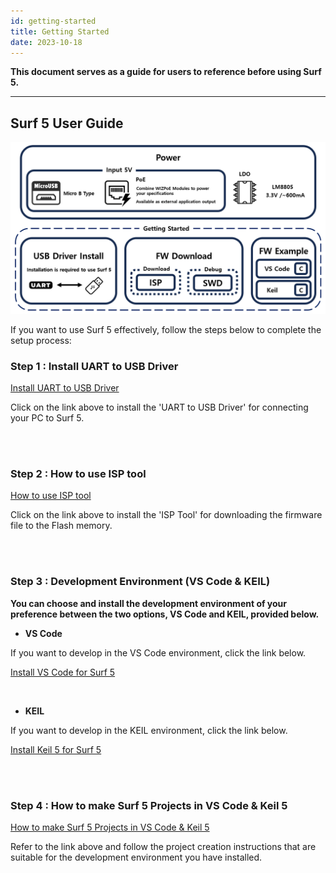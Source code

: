 ```yaml
---
id: getting-started
title: Getting Started
date: 2023-10-18
---
```


**This document serves as a guide for users to reference before using Surf 5.**

-----

## Surf 5 User Guide

<img src="/img/osh/surf5/surf5-gettingstarted.png" />

If you want to use Surf 5 effectively, follow the steps below to complete the setup process:


### Step 1 : Install UART to USB Driver 
[Install UART to USB Driver](install-usb-driver.md)

Click on the link above to install the 'UART to USB Driver' for connecting your PC to Surf 5.

<br />
<br />

### Step 2 : How to use ISP tool
[How to use ISP tool](getting-started/flashing-surf5)

Click on the link above to install the 'ISP Tool' for downloading the firmware file to the Flash memory.


<br />
<br />

### Step 3 : Development Environment (VS Code & KEIL)


**You can choose and install the development environment of your preference between the two options, VS Code and KEIL, provided below.**

- **VS Code**

If you want to develop in the VS Code environment, click the link below.

[Install VS Code for Surf 5](install-vscode-guide.md)

<br />

- **KEIL**

If you want to develop in the KEIL environment, click the link below.

[Install Keil 5 for Surf 5](install-keil-guide.md)


<br />
<br />

### Step 4 : How to make Surf 5 Projects in VS Code & Keil 5
[How to make Surf 5 Projects in VS Code & Keil 5](fw-examples.md)

Refer to the link above and follow the project creation instructions that are suitable for the development environment you have installed.


<br />
<br />

<!-- ### Debug : SWD for debugging
[SWD for debugging](debugger-surf5.md) -->










